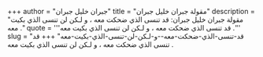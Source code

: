+++
author = "جبران خليل جبران"
title = "مقولة جبران خليل جبران"
description = "مقولة جبران خليل جبران: قد تنسى الذي ضحكت معه ، و لـكن لن تنسى الذي بكيت معه ."
quote = '''قد تنسى الذي ضحكت معه ، و لـكن لن تنسى الذي بكيت معه .'''
slug = "قد-تنسى-الذي-ضحكت-معه--و-لـكن-لن-تنسى-الذي-بكيت-معه"
+++
قد تنسى الذي ضحكت معه ، و لـكن لن تنسى الذي بكيت معه .
